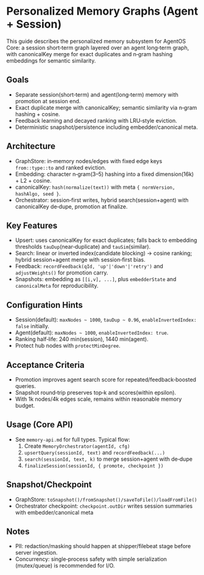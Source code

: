# Personalized Memory Graphs (Agent + Session)

This guide describes the personalized memory subsystem for AgentOS Core: a session short‑term graph layered over an agent long‑term graph, with canonicalKey merge for exact duplicates and n‑gram hashing embeddings for semantic similarity.

## Goals
- Separate session(short‑term) and agent(long‑term) memory with promotion at session end.
- Exact duplicate merge with canonicalKey; semantic similarity via n‑gram hashing + cosine.
- Feedback learning and decayed ranking with LRU‑style eviction.
- Deterministic snapshot/persistence including embedder/canonical meta.

## Architecture
- GraphStore: in‑memory nodes/edges with fixed edge keys `from::type::to` and ranked eviction.
- Embedding: character n‑gram(3–5) hashing into a fixed dimension(16k) + L2 + cosine.
- canonicalKey: `hash(normalize(text))` with meta `{ normVersion, hashAlgo, seed }`.
- Orchestrator: session‑first writes, hybrid search(session+agent) with canonicalKey de‑dupe, promotion at finalize.

## Key Features
- Upsert: uses canonicalKey for exact duplicates; falls back to embedding thresholds `tauDup`(near‑duplicate) and `tauSim`(similar).
- Search: linear or inverted index(candidate blocking) → cosine ranking; hybrid session+agent merge with session‑first bias.
- Feedback: `recordFeedback(qId, 'up'|'down'|'retry')` and `adjustWeights()` for promotion carry.
- Snapshots: embedding as `[[i,v], ...]`, plus `embedderState` and `canonicalMeta` for reproducibility.

## Configuration Hints
- Session(default): `maxNodes ~ 1000`, `tauDup ~ 0.96`, `enableInvertedIndex: false` initially.
- Agent(default): `maxNodes ~ 1000`, `enableInvertedIndex: true`.
- Ranking half‑life: 240 min(session), 1440 min(agent).
- Protect hub nodes with `protectMinDegree`.

## Acceptance Criteria
- Promotion improves agent search score for repeated/feedback‑boosted queries.
- Snapshot round‑trip preserves top‑k and scores(within epsilon).
- With 1k nodes/4k edges scale, remains within reasonable memory budget.

## Usage (Core API)
- See `memory-api.md` for full types. Typical flow:
  1) Create `MemoryOrchestrator(agentId, cfg)`
  2) `upsertQuery(sessionId, text)` and `recordFeedback(...)`
  3) `search(sessionId, text, k)` to merge session+agent with de‑dupe
  4) `finalizeSession(sessionId, { promote, checkpoint })`

## Snapshot/Checkpoint
- GraphStore: `toSnapshot()/fromSnapshot()/saveToFile()/loadFromFile()`
- Orchestrator checkpoint: `checkpoint.outDir` writes session summaries with embedder/canonical meta

## Notes
- PII: redaction/masking should happen at shipper/filebeat stage before server ingestion.
- Concurrency: single‑process safety with simple serialization (mutex/queue) is recommended for I/O.

